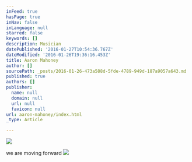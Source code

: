 ```yaml
---
inFeed: true
hasPage: true
inNav: false
inLanguage: null
starred: false
keywords: []
description: Musician
datePublished: '2016-01-27T10:54:36.767Z'
dateModified: '2016-01-26T19:36:16.453Z'
title: Aaron Mahoney
author: []
sourcePath: _posts/2016-01-26-473a588d-5fde-4789-949d-187a9057a643.md
published: true
authors: []
publisher:
  name: null
  domain: null
  url: null
  favicon: null
url: aaron-mahoney/index.html
_type: Article

---
```

![](https://the-grid-user-content.s3-us-west-2.amazonaws.com/61b9d53b-a82d-4f75-b82a-71534c464429.jpg)

we are moving forward
![](https://the-grid-user-content.s3-us-west-2.amazonaws.com/695799a3-9b40-4c8b-93d4-c67cc3aa6a8c.JPG)